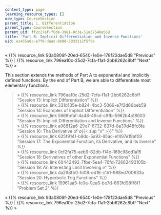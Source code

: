 ```yaml
---
content_type: page
learning_resource_types: []
ocw_type: CourseSection
parent_title: 1. Differentiation
parent_type: CourseSection
parent_uid: ff2c27ef-f0de-3981-0c3e-51a37548e568
title: 'Part B: Implicit Differentiation and Inverse Functions'
uid: ea455a8a-e7f0-daad-0b8d-5033112f5f5e
---
```

« {{% resource_link 93a0806f-20ed-6540-1e0e-178f23dae5d8 "Previous" %}} | {{% resource_link 796ea10c-25d2-7cfa-f1a1-2bb6262c8bff "Next" %}} »

This section extends the methods of Part A to exponential and implicitly defined functions. By the end of Part B, we are able to differentiate most elementary functions.

> » {{% resource_link 796ea10c-25d2-7cfa-f1a1-2bb6262c8bff "Session 13: Implicit Differentiation" %}}  
> » {{% resource_link 331d135e-b824-4bc3-5069-e7f2d86beb59 "Session 14: Examples of Implicit Differentiation" %}}  
> » {{% resource_link 5668bfaf-4a48-49cd-c9fb-5962b4a18003 "Session 15: Implicit Differentiation and Inverse Functions" %}}  
> » {{% resource_link a08812a6-29e7-6732-837d-8a39d48fc8fa "Session 16: The Derivative of _a_{{< sup \"_x_\" >}}" %}}  
> » {{% resource_link 625f9141-b9dc-5a93-65ac-ef497e19af09 "Session 17: The Exponential Function, its Derivative, and its Inverse" %}}  
> » {{% resource_link 0cf2fa75-aeb6-82db-f14c-169c98cd1a15 "Session 18: Derivatives of other Exponential Functions" %}}  
> » {{% resource_link 60442492-7fbe-5ea4-76fd-72662493105b "Session 19: An Interesting Limit Involving _e_" %}}  
> » {{% resource_link da268fb0-fd08-ed16-c1b1-988ed700633a "Session 20: Hyperbolic Trig Functions" %}}  
> » {{% resource_link 19961aa5-fe0a-0ea6-be7d-663fd98ff8f1 "Problem Set 2" %}}

« {{% resource_link 93a0806f-20ed-6540-1e0e-178f23dae5d8 "Previous" %}} | {{% resource_link 796ea10c-25d2-7cfa-f1a1-2bb6262c8bff "Next" %}} »